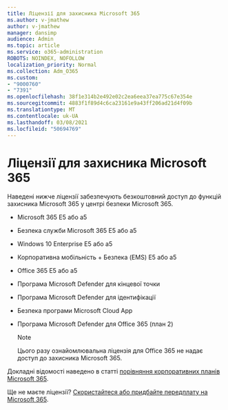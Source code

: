 ```yaml
---
title: Ліцензії для захисника Microsoft 365
ms.author: v-jmathew
author: v-jmathew
manager: dansimp
audience: Admin
ms.topic: article
ms.service: o365-administration
ROBOTS: NOINDEX, NOFOLLOW
localization_priority: Normal
ms.collection: Adm_O365
ms.custom:
- "9000760"
- "7391"
ms.openlocfilehash: 38f1e314b2e492e02c2ea6eea37ea775c67e354e
ms.sourcegitcommit: 4883f1f89d4c6ca23161e9a43ff206ad21d4f09b
ms.translationtype: MT
ms.contentlocale: uk-UA
ms.lasthandoff: 03/08/2021
ms.locfileid: "50694769"
---
```

# <a name="licenses-for-microsoft-365-defender"></a>Ліцензії для захисника Microsoft 365

Наведені нижче ліцензії забезпечують безкоштовний доступ до функцій захисника Microsoft 365 у центрі безпеки Microsoft 365.

- Microsoft 365 E5 або a5
- Безпека служби Microsoft 365 E5 або a5
- Windows 10 Enterprise E5 або a5
- Корпоративна мобільність + Безпека (EMS) E5 або a5
- Office 365 E5 або a5
- Програма Microsoft Defender для кінцевої точки
- Програма Microsoft Defender для ідентифікації
- Безпека програми Microsoft Cloud App
- Програма Microsoft Defender для Office 365 (план 2)

    > [!NOTE]
    > Цього разу ознайомлювальна ліцензія для Office 365 не надає доступ до захисника Microsoft 365.

Докладні відомості наведено в статті [порівняння корпоративних планів Microsoft 365](https://go.microsoft.com/fwlink/?linkid=2143458).

Ще не маєте ліцензії? [Скористайтеся або придбайте передплату на Microsoft 365](https://go.microsoft.com/fwlink/?linkid=2143625).
